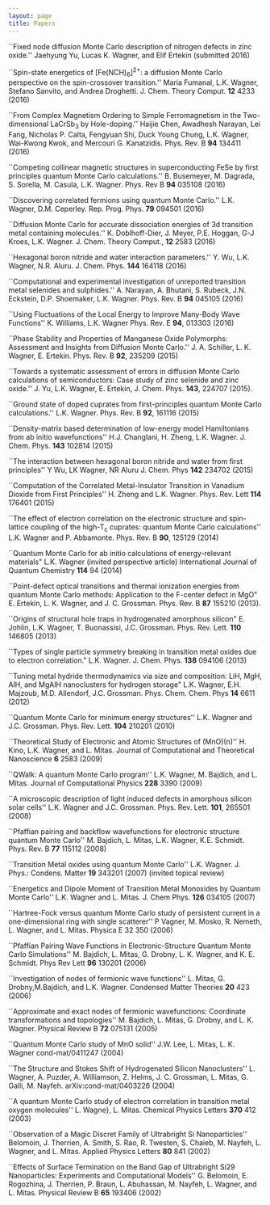 ```yaml
---
layout: page
title: Papers
---
```


``Fixed node diffusion Monte Carlo description of nitrogen defects in zinc oxide.'' Jaehyung Yu, Lucas K. Wagner, and Elif Ertekin (submitted 2016)

``Spin-state energetics of [Fe(NCH)<sub>6</sub>]<sup>2+</sup>: a diffusion Monte Carlo perspective on the spin-crossover transition.'' Maria Fumanal, L.K. Wagner, Stefano Sanvito, and Andrea Droghetti. J. Chem. Theory Comput. <b>12</b> 4233 (2016)

 ``From Complex Magnetism Ordering to Simple Ferromagnetism in the Two-dimensional LaCrSb<sub>3</sub> by Hole-doping.'' Haijie Chen, Awadhesh Narayan, Lei Fang, Nicholas P. Calta, Fengyuan Shi, Duck Young Chung, L.K. Wagner, Wai-Kwong Kwok, and Mercouri G. Kanatzidis. Phys. Rev. B <b>94</b> 134411 (2016)

 ``Competing collinear magnetic structures in superconducting FeSe by first principles quantum Monte Carlo calculations.'' B. Busemeyer, M. Dagrada, S. Sorella, M. Casula, L.K. Wagner. 	Phys. Rev B <b>94</b> 035108 (2016)
 
 ``Discovering correlated fermions using quantum Monte Carlo.'' L.K. Wagner, D.M. Ceperley. Rep. Prog. Phys. <b> 79</b> 094501 (2016)  

 ``Diffusion Monte Carlo for accurate dissociation energies of 3d transition metal containing molecules.'' K. Doblhoff-Dier, J. Meyer, P.E. Hoggan, G-J Kroes, L.K. Wagner. J. Chem. Theory Comput., <b>12</b> 2583 (2016)

 ``Hexagonal boron nitride and water interaction parameters.'' Y. Wu, L.K. Wagner, N.R. Aluru. J. Chem. Phys. <b>144</b> 164118 (2016)

 ``Computational and experimental investigation of unreported transition metal selenides and sulphides.'' A. Narayan, A. Bhutani, S. Rubeck, J.N. Eckstein, D.P. Shoemaker, L.K. Wagner. Phys. Rev. B <b>94</b> 045105 (2016)

  ``Using Fluctuations of the Local Energy to Improve Many-Body Wave Functions'' K. Williams, L.K. Wagner Phys. Rev. E <b>94</b>, 013303 (2016)

   ``Phase Stability and Properties of Manganese Oxide Polymorphs: Assessment and Insights from Diffusion Monte Carlo.'' J. A. Schiller, L. K. Wagner, E. Ertekin. Phys. Rev. B <b>92</b>, 235209 (2015)

   ``Towards a systematic assessment of errors in diffusion Monte Carlo calculations of semiconductors: Case study of zinc selenide and zinc oxide.'' J. Yu, L.K. Wagner, E. Ertekin, J. Chem. Phys. <b> 143</b>, 224707 (2015).

   ``Ground state of doped cuprates from first-principles quantum Monte Carlo calculations.'' L.K. Wagner.  Phys. Rev. B <b>92</b>, 161116 (2015)

   ``Density-matrix based determination of low-energy model Hamiltonians from ab initio wavefunctions'' H.J. Changlani, H. Zheng, L.K. Wagner. J. Chem. Phys. <b>143</b> 102814 (2015)

   ``The interaction between hexagonal boron nitride and water from first principles'' Y Wu, LK Wagner, NR Aluru J. Chem. Phys <b> 142</b> 234702 (2015) 

   ``Computation of the Correlated Metal-Insulator Transition in Vanadium Dioxide from First Principles'' H. Zheng and L.K. Wagner. Phys. Rev. Lett <b>114</b> 176401 (2015)

 ``The effect of electron correlation on the electronic structure and spin-lattice coupling of the high-T<sub>c</sub> cuprates: quantum Monte Carlo calculations'' L.K. Wagner and P. Abbamonte. Phys. Rev. B <b>90</b>, 125129 (2014)

 ``Quantum Monte Carlo for ab initio calculations of energy-relevant materials" L.K. Wagner (invited perspective article) International Journal of Quantum Chemistry <b>114</b> 94 (2014) 

 ``Point-defect optical transitions and thermal ionization energies from quantum Monte Carlo methods: Application to the F-center defect in MgO" E. Ertekin, L. K. Wagner, and J. C. Grossman.  Phys. Rev. B <b>87</b> 155210 (2013).

 ``Origins of structural hole traps in hydrogenated amorphous silicon" E. Johlin, L.K. Wagner, T. Buonassisi, J.C. Grossman.  Phys. Rev. Lett. <b>110</b> 146805 (2013)

 ``Types of single particle symmetry breaking in transition metal oxides due to electron correlation."  L.K. Wagner.  J. Chem. Phys. <b>138</b>  094106 (2013)

 ``Tuning metal hydride thermodynamics via size and composition: LiH, MgH, AlH, and MgAlH nanoclusters for hydrogen storage" 
L.K. Wagner, E.H. Majzoub, M.D. Allendorf, J.C. Grossman.  Phys. Chem. Chem. Phys <b>14</b> 6611 (2012) 

 ``Quantum Monte Carlo for minimum energy structures'' L.K. Wagner and J.C. Grossman. Phys. Rev. Lett. <b>104</b> 210201 (2010) 

 ``Theoretical Study of Electronic and Atomic Structures of (MnO)(n)''  H. Kino, L.K. Wagner, and L. Mitas. Journal of Computational and Theoretical Nanoscience <b>6</b> 2583 (2009)

 ``QWalk: A quantum Monte Carlo program'' L.K. Wagner, M. Bajdich, and L. Mitas.  Journal of Computational Physics <b>228</b> 3390  (2009)

 ``A microscopic description of light induced defects in amorphous silicon solar cells''  L.K. Wagner and J.C. Grossman.  Phys. Rev. Lett. <b>101</b>, 265501 (2008)

 ``Pfaffian pairing and backflow wavefunctions for electronic structure quantum Monte Carlo'' M. Bajdich, L. Mitas, L.K. Wagner, K.E. Schmidt. Phys. Rev. B <b>77</b> 115112 (2008)

 ``Transition Metal oxides using quantum Monte Carlo'' L.K. Wagner.  J. Phys.: Condens. Matter <b>19</b> 343201 (2007)  (invited topical review)

 ``Energetics and Dipole Moment of Transition Metal Monoxides by Quantum Monte Carlo'' L.K. Wagner and L. Mitas. J. Chem Phys. <b> 126</b> 034105 (2007)

 ``Hartree-Fock versus quantum Monte Carlo study of persistent current in a one-dimensional ring with single scatterer'' P Vagner, M. Mosko, R. Nemeth, L. Wagner, and L. Mitas. Physica E 32 350 (2006)

 ``Pfaffian Pairing Wave Functions in Electronic-Structure Quantum Monte Carlo Simulations'' M. Bajdich, L. Mitas, G. Drobny, L. K. Wagner, and K. E. Schmidt. Phys Rev Lett <b>96</b> 130201 (2006) 

 ``Investigation of nodes of fermionic wave functions'' L. Mitas, G. Drobny,M.Bajdich, and L.K. Wagner.  Condensed Matter Theories <b>20</b> 423 (2006)

 ``Approximate and exact nodes of fermionic wavefunctions: Coordinate transformations and topologies'' M. Bajdich, L. Mitas, G. Drobny, and L. K. Wagner. Physical Review B <b>72</b> 075131 (2005)

 ``Quantum Monte Carlo study of MnO solid'' J.W. Lee, L. Mitas, L. K. Wagner cond-mat/0411247 (2004)

 ``The Structure and Stokes Shift of Hydrogenated Silicon Nanoclusters'' L. Wagner, A. Puzder, A. Williamson, Z. Helms, J. C. Grossman, L. Mitas, G. Galli, M. Nayfeh. arXiv:cond-mat/0403226 (2004)

 ``A quantum Monte Carlo study of electron correlation in transition metal oxygen molecules'' L. Wagne}, L. Mitas. Chemical Physics Letters <b>370</b> 412 (2003)

 ``Observation of a Magic Discret Family of Ultrabright Si Nanoparticles'' Belomoin, J. Therrien, A. Smith, S. Rao, R. Twesten, S. Chaieb, M. Nayfeh, L. Wagner, and L. Mitas. Applied Physics Letters <b>80</b> 841 (2002)

 ``Effects of Surface Termination on the Band Gap of Ultrabright Si29 Nanoparticles: Experiments and Computational Models'' G. Belomoin, E. Rogozhina, J. Therrien, P. Braun, L. Abuhassan, M. Nayfeh, L. Wagner, and L. Mitas. Physical Review B <b>65</b> 193406 (2002)

